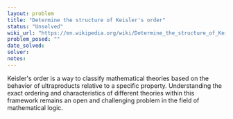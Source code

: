```yaml
---
layout: problem
title: "Determine the structure of Keisler's order"
status: "Unsolved"
wiki_url: "https://en.wikipedia.org/wiki/Determine_the_structure_of_Keisler's_order"
problem_posed: ""
date_solved:
solver:
notes:
---
```

Keisler's order is a way to classify mathematical theories based on the behavior of ultraproducts relative to a specific property. Understanding the exact ordering and characteristics of different theories within this framework remains an open and challenging problem in the field of mathematical logic.